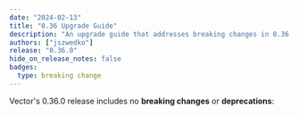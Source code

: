 ```yaml
---
date: "2024-02-13"
title: "0.36 Upgrade Guide"
description: "An upgrade guide that addresses breaking changes in 0.36.0"
authors: ["jszwedko"]
release: "0.36.0"
hide_on_release_notes: false
badges:
  type: breaking change
---
```


Vector's 0.36.0 release includes no **breaking changes** or **deprecations**:
